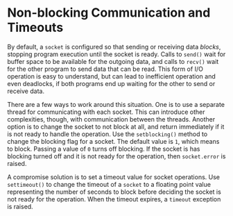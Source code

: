 Non-blocking Communication and Timeouts
=======================================

By default, a `socket` is configured so that sending or receiving data
*blocks*, stopping program execution until the socket is ready. Calls to
`send()` wait for buffer space to be available for the outgoing data,
and calls to `recv()` wait for the other program to send data that can
be read. This form of I/O operation is easy to understand, but can lead
to inefficient operation and even deadlocks, if both programs end up
waiting for the other to send or receive data.

There are a few ways to work around this situation. One is to use a
separate thread for communicating with each socket. This can introduce
other complexities, though, with communication between the threads.
Another option is to change the socket to not block at all, and return
immediately if it is not ready to handle the operation. Use the
`setblocking()` method to change the blocking flag for a socket. The
default value is `1`, which means to block. Passing a value of `0` turns
off blocking. If the socket is has blocking turned off and it is not
ready for the operation, then `socket.error` is raised.

A compromise solution is to set a timeout value for socket operations.
Use `settimeout()` to change the timeout of a `socket` to a floating
point value representing the number of seconds to block before deciding
the socket is not ready for the operation. When the timeout expires, a
`timeout` exception is raised.

